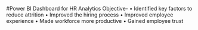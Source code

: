 #Power BI Dashboard for HR Analytics
Objective-
• Identified key factors to reduce attrition
• Improved the hiring process 
• Improved employee experience 
• Made workforce more productive 
• Gained employee trust
